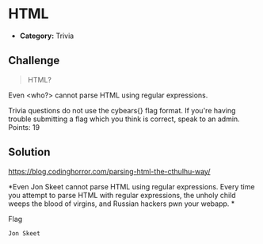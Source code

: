 # HTML

- **Category:** Trivia

## Challenge

> HTML?

Even <who?> cannot parse HTML using regular expressions.

Trivia questions do not use the cybears{} flag format. If you're having trouble submitting a flag which you think is correct, speak to an admin.
Points: 19

## Solution

https://blog.codinghorror.com/parsing-html-the-cthulhu-way/

*Even Jon Skeet cannot parse HTML using regular expressions. Every time you attempt to parse HTML with regular expressions, the unholy child weeps the blood of virgins, and Russian hackers pwn your webapp. *

Flag
```
Jon Skeet
```
